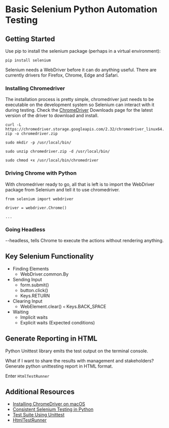 # Basic Selenium Python Automation Testing

## Getting Started

Use pip to install the selenium package (perhaps in a virtual environment):

`pip install selenium`

Selenium needs a WebDriver before it can do anything useful. There are currently drivers for Firefox, Chrome, Edge and Safari.

### Installing Chromedriver

The installation process is pretty simple, chromedriver just needs to be executable on the development system so Selenium can interact with it during testing. Check the [ChromeDriver](https://sites.google.com/a/chromium.org/chromedriver/downloads) Downloads page for the latest version of the driver to download and install.

`curl -L https://chromedriver.storage.googleapis.com/2.32/chromedriver_linux64.zip -o chromedriver.zip`

`sudo mkdir -p /usr/local/bin/`

`sudo unzip chromedriver.zip -d /usr/local/bin/`

`sudo chmod +x /usr/local/bin/chromedriver`


### Driving Chrome with Python

With chromedriver ready to go, all that is left is to import the WebDriver package from Selenium and tell it to use chromedriver.


`from selenium import webdriver`

`driver = webdriver.Chrome()`

`...`


### Going Headless

--headless, tells Chrome to execute the actions without rendering anything.

## Key Selenium Functionality

- Finding Elements
   - WebDriver.common.By
- Sending Input
   - form.submit()
   - button.click()
   - Keys.RETURN
- Clearing Input
   - WebElement.clear() `<` Keys.BACK_SPACE
- Waiting
  - Implicit waits
  - Explicit waits (Expected conditions)


## Generate Reporting in HTML

Python Unittest library emits the test output on the terminal console.

What if I want to share the results with management and stakeholders?
Generate python unittesting report in HTML format.

Enter `HtmlTestRunner`

## Additional Resources

- [Installing ChromeDriver on macOS](https://www.kenst.com/2015/03/installing-chromedriver-on-mac-osx/)
- [Consistent Selenium Testing in Python](https://chrxs.net/articles/2017/09/01/consistent-selenium-testing/#going-headless)
- [Test Suite Using Unittest](https://www.techbeamers.com/selenium-python-test-suite-unittest/#h1)
- [HtmlTestRunner](https://github.com/oldani/HtmlTestRunner)
